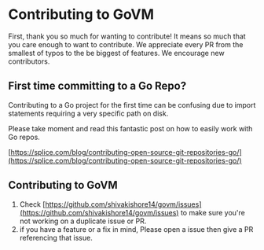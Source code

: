 # Contributing to GoVM

First, thank you so much for wanting to contribute! It means so much that you care enough to want to contribute. We appreciate every PR from the smallest of typos to the be biggest of features.
We encourage new contributors.

## First time committing to a Go Repo?

Contributing to a Go project for the first time can be confusing due to import statements requiring a very specific path on disk.

Please take moment and read this fantastic post on how to easily work with Go repos.

[https://splice.com/blog/contributing-open-source-git-repositories-go/](https://splice.com/blog/contributing-open-source-git-repositories-go/)

## Contributing to GoVM

1. Check [https://github.com/shivakishore14/govm/issues](https://github.com/shivakishore14/govm/issues) to make sure you're not working on a duplicate issue or PR.
2. if you have a feature or a fix in mind, Please open a issue then give a PR referencing that issue.
